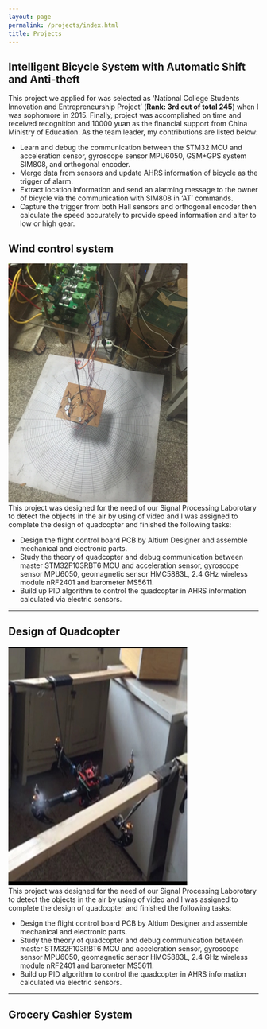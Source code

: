 ```yaml
---
layout: page
permalink: /projects/index.html
title: Projects
---
```


## Intelligent Bicycle System with Automatic Shift and Anti-theft

This project we applied for was selected as ‘National College Students Innovation and Entrepreneurship Project’ (**Rank: 3rd out of total 245**) when I was sophomore in 2015. Finally, project was accomplished on time and received recognition and 10000 yuan as the financial support from China Ministry of Education. As the team leader, my contributions are listed below:

- Learn and debug the communication between the STM32 MCU and acceleration sensor, gyroscope sensor MPU6050, GSM+GPS system SIM808, and orthogonal encoder. 
- Merge data from sensors and update AHRS information of bicycle as the trigger of alarm.
- Extract location information and send an alarming message to the owner of bicycle via the communication with SIM808 in ‘AT’ commands.
- Capture the trigger from both Hall sensors and orthogonal encoder then calculate the speed accurately to provide speed information and alter to low or high gear.


## Wind control system

<!-- <div> -->
<img src="/images/nuedc.jpg" class="floatpic" width="360" height="480">
<!-- </div> -->
<br>This project was designed for the need of our Signal Processing Laborotary to detect the objects in the air by using of video and I was assigned to complete the design of quadcopter and finished the following tasks:

- Design the flight control board PCB by Altium Designer and assemble mechanical and electronic parts.
- Study the theory of quadcopter and debug communication between master STM32F103RBT6 MCU and acceleration sensor, gyroscope sensor MPU6050, geomagnetic sensor HMC5883L, 2.4 GHz wireless module nRF2401 and barometer MS5611.
- Build up PID algorithm to control the quadcopter in AHRS information calculated via electric sensors.

---

## Design of Quadcopter
<!-- <div> -->
<img src="/images/quad.jpg" class="floatpic" width="360" height="480">
<!-- </div> -->
<br>This project was designed for the need of our Signal Processing Laborotary to detect the objects in the air by using of video and I was assigned to complete the design of quadcopter and finished the following tasks:

- Design the flight control board PCB by Altium Designer and assemble mechanical and electronic parts.
- Study the theory of quadcopter and debug communication between master STM32F103RBT6 MCU and acceleration sensor, gyroscope sensor MPU6050, geomagnetic sensor HMC5883L, 2.4 GHz wireless module nRF2401 and barometer MS5611.
- Build up PID algorithm to control the quadcopter in AHRS information calculated via electric sensors.




---

## Grocery Cashier System


